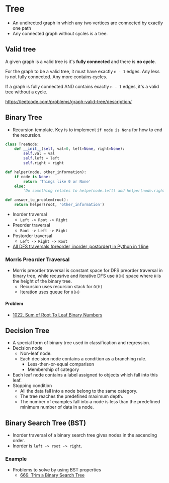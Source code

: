 # Tree

- An undirected graph in which any two vertices are connected by exactly one path
- Any connected graph without cycles is a tree.

## Valid tree

A given graph is a valid tree is it's **fully connected** and there is **no cycle**.

For the graph to be a valid tree, it must have exactly `n - 1` edges. Any less is not fully connected. Any more contains cycles.

If a graph is fully connected AND contains exactly `n - 1` edges, it's a valid tree without a cycle.

https://leetcode.com/problems/graph-valid-tree/description/

## Binary Tree

- Recursion template. Key is to implement `if node is None` for how to end the recursion.

```python
class TreeNode:
    def __init__(self, val=0, left=None, right=None):
        self.val = val
        self.left = left
        self.right = right

def helper(node, other_information):
    if node is None:
        return 'Things like 0 or None'
    else:
        'Do something relates to helpe(node.left) and helper(node.right)'

def answer_to_problem(root):
    return helper(root, 'other_information')
```

- Inorder traversal
  - `Left -> Root -> Right`
- Preorder traversal
  - `Root -> Left -> Right`
- Postorder traversal
  - `Left -> Right -> Root`
- [All DFS traversals (preorder, inorder, postorder) in Python in 1 line](https://leetcode.com/problems/binary-tree-inorder-traversal/discuss/283746/all-dfs-traversals-preorder-inorder-postorder-in-python-in-1-line)

### Morris Preorder Traversal

- Morris preorder traversal is constant space for DFS preorder traversal in binary tree, while recusrive and iterative
  DFS use `O(H)` space where `H` is the height of the binary tree.
  - Recursion uses recursion stack for `O(H)`
  - Iteration uses queue for `O(H)`

#### Problem

- [1022. Sum of Root To Leaf Binary Numbers](https://leetcode.com/problems/sum-of-root-to-leaf-binary-numbers/)

## Decision Tree

- A special form of binary tree used in classification and regression.
- Decision node
  - Non-leaf node.
  - Each decision node contains a condition as a branching rule.
    - Less-then-or-equal comparison
    - Membership of category
- Each leaf node contains a label assigned to objects which fall into this leaf.
- Stopping condition
  - All the data fall into a node belong to the same category.
  - The tree reaches the predefined maximum depth.
  - The number of examples fall into a node is less than the predefined minimum number of data in a node.


## Binary Search Tree (BST)

- Inorder traversal of a binary search tree gives nodes in the ascending order.
- Inorder is `left -> root -> right`.

### Example

- Problems to solve by using BST properties
  - [669. Trim a Binary Search Tree](https://leetcode.com/problems/trim-a-binary-search-tree/)
